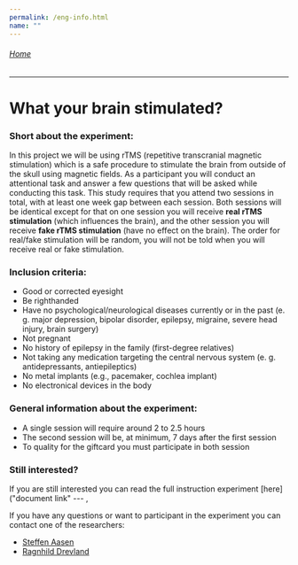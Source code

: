 ```yaml
---
permalink: /eng-info.html
name: ""
---
```

###### [Home](https://uitpsypro.github.io/1/)
---

# What your brain stimulated?

### Short about the experiment: 
In this project we will be using rTMS (repetitive transcranial magnetic stimulation) which is a safe procedure to stimulate the brain from outside of the skull using magnetic fields. As a participant you will conduct an attentional task and answer a few questions that will be asked while conducting this task. This study requires that you attend two sessions in total, with at least one week gap between each session. Both sessions will be identical except for that on one session you will receive **real rTMS stimulation** (which influences the brain), and the other session you will receive **fake rTMS stimulation** (have no effect on the brain). The order for real/fake stimulation will be random, you will not be told when you will receive real or fake stimulation. 


### Inclusion criteria:
* Good or corrected eyesight
* Be righthanded
* Have no psychological/neurological diseases currently or in the past (e. g. major depression, bipolar disorder, epilepsy, migraine, severe head injury, brain surgery)
* Not pregnant
* No history of epilepsy in the family (first-degree relatives)
* Not taking any medication targeting the central nervous system (e. g. antidepressants, antiepileptics)
* No metal implants (e.g., pacemaker, cochlea implant)
* No electronical devices in the body


### General information about the experiment:
* A single session will require around 2 to 2.5 hours
* The second session will be, at minimum, 7 days after the first session
* To quality for the giftcard you must participate in both session


### Still interested?
If you are still interested you can read the full instruction experiment [here]("document link" --- ,

If you have any questions or want to participant in the experiment you can contact one of the researchers:

* [Steffen Aasen](saa054@uit.no)
* [Ragnhild Drevland](rdr006@uit.no)





